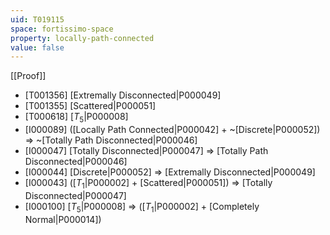 ```yaml
---
uid: T019115
space: fortissimo-space
property: locally-path-connected
value: false
---
```

[[Proof]]

* [T001356] [Extremally Disconnected|P000049]
* [T001355] [Scattered|P000051]
* [T000618] [$T_5$|P000008]
* [I000089] ([Locally Path Connected|P000042] + ~[Discrete|P000052]) => ~[Totally Path Disconnected|P000046]
* [I000047] [Totally Disconnected|P000047] => [Totally Path Disconnected|P000046]
* [I000044] [Discrete|P000052] => [Extremally Disconnected|P000049]
* [I000043] ([$T_1$|P000002] + [Scattered|P000051]) => [Totally Disconnected|P000047]
* [I000100] [$T_5$|P000008] => ([$T_1$|P000002] + [Completely Normal|P000014])

